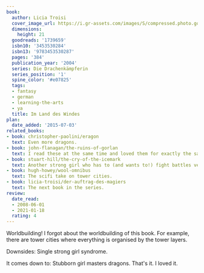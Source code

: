 ```yaml
---
book:
  author: Licia Troisi
  cover_image_url: https://i.gr-assets.com/images/S/compressed.photo.goodreads.com/books/1187624901l/1739659._SY475_.jpg
  dimensions:
    height: 21
  goodreads: '1739659'
  isbn10: '3453530284'
  isbn13: '9783453530287'
  pages: '384'
  publication_year: '2004'
  series: Die Drachenkämpferin
  series_position: '1'
  spine_color: '#e07825'
  tags:
  - fantasy
  - german
  - learning-the-arts
  - ya
  title: Im Land des Windes
plan:
  date_added: '2015-07-03'
related_books:
- book: christopher-paolini/eragon
  text: Even more dragons.
- book: john-flanagan/the-ruins-of-gorlan
  text: I read these at the same time and loved them for exactly the same reasons.
- book: stuart-hill/the-cry-of-the-icemark
  text: Another strong girl who has to (and wants to!) fight battles very young.
- book: hugh-howey/wool-omnibus
  text: The scifi take on tower cities.
- book: licia-troisi/der-auftrag-des-magiers
  text: The next book in the series.
review:
  date_read:
  - 2008-06-01
  - 2021-01-18
  rating: 4
---
```


Worldbuilding! I forgot about the worldbuilding of this book. For example, there are tower cities where everything is
organised by the tower layers.

Downsides: Single strong girl syndrome.

It comes down to: Stubborn girl masters dragons. That's it. I loved it.
